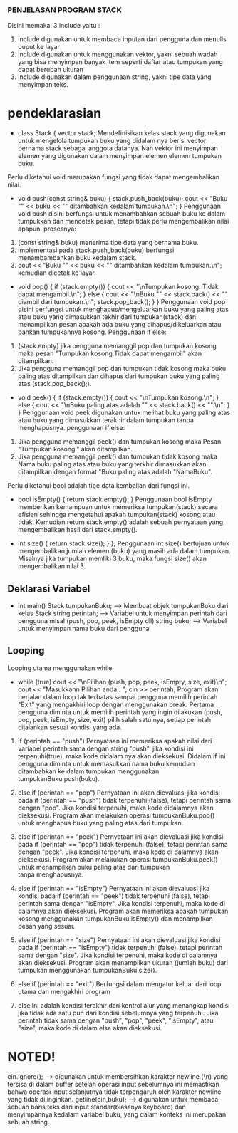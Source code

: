 ### PENJELASAN PROGRAM STACK
Disini memakai 3 include yaitu :
1. include <iostream> digunakan untuk membaca inputan dari pengguna dan menulis ouput ke layar
2. include <vector> digunakan untuk menggunakan vektor, yakni sebuah wadah yang bisa menyimpan banyak item seperti daftar atau tumpukan yang dapat berubah ukuran
3. include <string> digunakan dalam penggunaan string, yakni tipe data yang menyimpan teks.

# pendeklarasian
- class Stack { 
    vector<string> stack;
Mendefinisikan kelas stack yang digunakan untuk mengelola tumpukan buku yang didalam nya berisi vector<string> bernama stack sebagai anggota datanya. Nah vektor<string> ini menyimpan elemen yang digunakan dalam menyimpan elemen elemen tumpukan buku.

Perlu diketahui void merupakan fungsi yang tidak dapat mengembalikan nilai.

- void push(const string& buku) {
        stack.push_back(buku);
        cout << "Buku \"" << buku << "\" ditambahkan kedalam tumpukan.\n";
    }
Penggunaan void push disini berfungsi untuk menambahkan sebuah buku ke dalam tumpukkan dan mencetak pesan, tetapi tidak perlu mengembalikan nilai apapun. prosesnya:
1. (const string& buku) menerima tipe data yang bernama buku.
2. implementasi pada stack.push_back(buku) berfungsi menambambahkan buku kedalam stack.
3. cout << "Buku \"" << buku << "\" ditambahkan kedalam tumpukan.\n"; kemudian dicetak ke layar.

- void pop() {
        if (stack.empty()) {
            cout << "\nTumpukan kosong. Tidak dapat mengambil.\n";
        } else {
            cout << "\nBuku \"" << stack.back() << "\" diambil dari tumpukan.\n";
            stack.pop_back();
        }
    }
Penggunaan void pop disini berfungsi untuk menghapus/mengeluarkan buku yang paling atas atau buku yang dimasukkan tekhir dari tumpukan(stack) dan menampilkan pesan apakah ada buku yang dihapus/dikeluarkan atau bahkan tumpukannya kosong. Penggunaan if else:
1. (stack.empty) jika pengguna memanggil pop dan tumpukan kosong maka pesan "Tumpukan kosong.Tidak dapat mengambil" akan ditampilkan. 
2. Jika pengguna memanggil pop dan tumpukan tidak kosong maka buku paling atas ditampilkan dan dihapus dari tumpukan buku yang paling atas (stack.pop_back();).

- void peek() {
        if (stack.empty()) {
            cout << "\nTumpukan kosong.\n";
        } else {
            cout << "\nBuku paling atas adalah \"" << stack.back() << "\".\n";
        }
    }
Penggunaan void peek digunakan untuk melihat buku yang paling atas atau buku yang dimasukkan terakhir dalam tumpukan tanpa menghapusnya. penggunaan if else:
1. Jika pengguna memanggil peek() dan tumpukan kosong maka Pesan "Tumpukan kosong." akan ditampilkan.
2. Jika pengguna memanggil peek() dan tumpukan tidak kosong maka Nama buku paling atas atau buku yang terkhir dimasukkan akan ditampilkan dengan format "Buku paling atas adalah "NamaBuku".

Perlu diketahui bool adalah tipe data kembalian dari fungsi ini. 

- bool isEmpty() {
        return stack.empty();
    }
Penggunaan bool isEmpty memberikan kemampuan untuk memeriksa tumpukan(stack) secara efisien sehingga mengetahui apakah tumpukan(stack) kosong atau tidak. Kemudian return stack.empty() adalah sebuah pernyataan yang mengembalikan hasil dari stack.empty().

- int size() {
        return stack.size();
    }
};
Penggunaan int size() bertujuan untuk mengembalikan jumlah elemen (buku) yang masih ada dalam tumpukan. Misalnya jika tumpukan memliki 3 buku, maka fungsi size() akan mengembalikan nilai 3.

## Deklarasi Variabel
- int main() 
    Stack tumpukanBuku; --> Membuat objek tumpukanBuku dari kelas Stack
    string perintah; --> Variabel untuk menyimpan perintah dari pengguna misal (push, pop, peek, isEmpty dll)
    string buku; --> Variabel untuk menyimpan nama buku dari pengguna

## Looping 
Looping utama menggunakan while

- while (true) 
    cout << "\nPilihan (push, pop, peek, isEmpty, size, exit)\n";
    cout << "Masukkann Pilihan anda : ";
    cin >> perintah;
Program akan berjalan dalam loop tak terbatas sampai pengguna memilih perintah "Exit" yang mengakhiri loop dengan menggunakan break. Pertama pengguna diminta untuk memilih perintah yang ingin dilakukan (push, pop, peek, isEmpty, size, exit) pilih salah satu nya, setiap perintah dijalankan sesuai kondisi yang ada.

1. if (perintah == "push") 
Pernyataan ini memeriksa apakah nilai dari variabel perintah sama dengan string "push". jika kondisi ini terpenuhi(true), maka kode didalam nya akan dieksekusi. Didalam if ini pengguna diminta untuk memasukkan nama buku kemudian ditambahkan ke dalam tumpukan menggunakan tumpukanBuku.push(buku).

2. else if (perintah == "pop") 
Pernyataan ini akan dievaluasi jika kondisi pada if (perintah == "push") tidak terpenuhi (false), tetapi perintah sama dengan "pop". Jika kondisi terpenuhi, maka kode didalamnya akan dieksekusi. Program akan melakukan operasi tumpukanBuku.pop() untuk menghapus buku yang paling atas dari tumpukan.

3. else if (perintah == "peek") 
Pernyataan ini akan dievaluasi jika kondisi pada if (perintah == "pop") tidak terpenuhi (false), tetapi perintah sama dengan "peek". Jika kondisi terpenuhi, maka kode di dalamnya akan dieksekusi. Program akan melakukan operasi tumpukanBuku.peek() untuk menampilkan buku paling atas dari tumpukan tanpa menghapusnya.

4. else if (perintah == "isEmpty") 
Pernyataan ini akan dievaluasi jika kondisi pada if (perintah == "peek") tidak terpenuhi (false), tetapi perintah sama dengan "isEmpty". Jika kondisi terpenuhi, maka kode di dalamnya akan dieksekusi. Program akan memeriksa apakah tumpukan kosong menggunakan tumpukanBuku.isEmpty() dan menampilkan pesan yang sesuai.

5. else if (perintah == "size") 
Pernyataan ini akan dievaluasi jika kondisi pada if (perintah == "isEmpty") tidak terpenuhi (false), tetapi perintah sama dengan "size". Jika kondisi terpenuhi, maka kode di dalamnya akan dieksekusi. Program akan menampilkan ukuran (jumlah buku) dari tumpukan menggunakan tumpukanBuku.size().

6. else if (perintah == "exit") 
Berfungsi dalam mengatur keluar dari loop utama dan mengakhiri program

7. else
Ini adalah kondisi terakhir dari kontrol alur yang menangkap kondisi jika tidak ada satu pun dari kondisi sebelumnya yang terpenuhi. Jika perintah tidak sama dengan "push", "pop", "peek", "isEmpty", atau "size", maka kode di dalam else akan dieksekusi.

# NOTED!
cin.ignore(); --> digunakan untuk membersihkan karakter newline (\n) yang tersisa di dalam buffer setelah operasi input sebelumnya ini memastikan bahwa operasi input selanjutnya tidak terpengaruh oleh karakter newline yang tidak di inginkan.
getline(cin,buku); --> digunakan untuk membaca sebuah baris teks dari input standar(biasanya keyboard) dan menyimpannya kedalam variabel buku, yang dalam konteks ini merupakan sebuah string.

